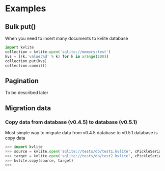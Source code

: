 # Examples

## Bulk put()

When you need to insert many documents to kvlite database

```python
import kvlite
collection = kvlite.open('sqlite://memory:test')
kvs = [(k,'value:%d' % k) for k in xrange(100)]
collection.put(kvs)
collection.commit()
```

## Pagination

To be described later

## Migration data

### Copy data from database (v0.4.5) to database (v0.5.1)

Most simple way to migrate data from v0.4.5 database to v0.5.1 database is copy data

```python
>>> import kvlite
>>> source = kvlite.open('sqlite://tests/db/test1.kvlite', cPickleSerializer)
>>> target = kvlite.open('sqlite://tests/db/test2.kvlite', cPickleSerializer)
>>> kvlite.copy(source, target)
>>>
```

